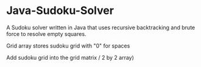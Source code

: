 # Java-Sudoku-Solver
A Sudoku solver written in Java that uses recursive backtracking and brute force to resolve empty squares.

Grid array stores sudoku grid with "0" for spaces

Add sudoku grid into the grid matrix / 2 by 2 array)


